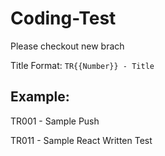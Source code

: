 # Coding-Test

Please checkout new brach

Title Format: `TR{{Number}} - Title`

## Example:

  TR001 - Sample Push
  
  TR011 - Sample React Written Test